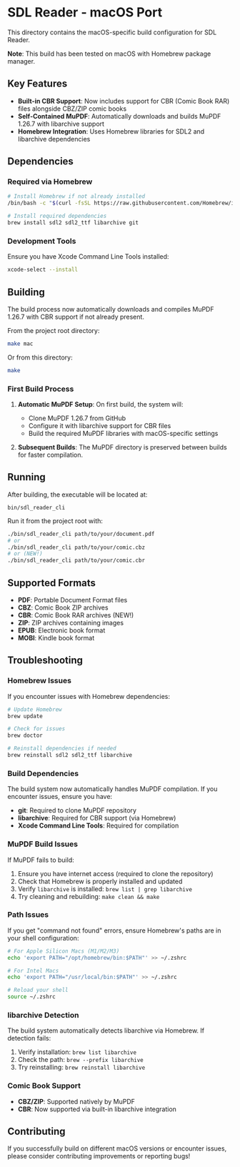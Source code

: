 # SDL Reader - macOS Port

This directory contains the macOS-specific build configuration for SDL Reader.

**Note**: This build has been tested on macOS with Homebrew package manager.

## Key Features

- **Built-in CBR Support**: Now includes support for CBR (Comic Book RAR) files alongside CBZ/ZIP comic books
- **Self-Contained MuPDF**: Automatically downloads and builds MuPDF 1.26.7 with libarchive support
- **Homebrew Integration**: Uses Homebrew libraries for SDL2 and libarchive dependencies

## Dependencies

### Required via Homebrew
```bash
# Install Homebrew if not already installed
/bin/bash -c "$(curl -fsSL https://raw.githubusercontent.com/Homebrew/install/HEAD/install.sh)"

# Install required dependencies
brew install sdl2 sdl2_ttf libarchive git
```

### Development Tools
Ensure you have Xcode Command Line Tools installed:
```bash
xcode-select --install
```

## Building

The build process now automatically downloads and compiles MuPDF 1.26.7 with CBR support if not already present.

From the project root directory:
```bash
make mac
```

Or from this directory:
```bash
make
```

### First Build Process

1. **Automatic MuPDF Setup**: On first build, the system will:
   - Clone MuPDF 1.26.7 from GitHub
   - Configure it with libarchive support for CBR files
   - Build the required MuPDF libraries with macOS-specific settings

2. **Subsequent Builds**: The MuPDF directory is preserved between builds for faster compilation.

## Running

After building, the executable will be located at:
```
bin/sdl_reader_cli
```

Run it from the project root with:
```bash
./bin/sdl_reader_cli path/to/your/document.pdf
# or
./bin/sdl_reader_cli path/to/your/comic.cbz  
# or (NEW!)
./bin/sdl_reader_cli path/to/your/comic.cbr
```

## Supported Formats

- **PDF**: Portable Document Format files
- **CBZ**: Comic Book ZIP archives  
- **CBR**: Comic Book RAR archives (NEW!)
- **ZIP**: ZIP archives containing images
- **EPUB**: Electronic book format
- **MOBI**: Kindle book format

## Troubleshooting

### Homebrew Issues
If you encounter issues with Homebrew dependencies:
```bash
# Update Homebrew
brew update

# Check for issues
brew doctor

# Reinstall dependencies if needed
brew reinstall sdl2 sdl2_ttf libarchive
```

### Build Dependencies
The build system now automatically handles MuPDF compilation. If you encounter issues, ensure you have:

- **git**: Required to clone MuPDF repository
- **libarchive**: Required for CBR support (via Homebrew)
- **Xcode Command Line Tools**: Required for compilation

### MuPDF Build Issues
If MuPDF fails to build:
1. Ensure you have internet access (required to clone the repository)
2. Check that Homebrew is properly installed and updated
3. Verify `libarchive` is installed: `brew list | grep libarchive`
4. Try cleaning and rebuilding: `make clean && make`

### Path Issues
If you get "command not found" errors, ensure Homebrew's paths are in your shell configuration:
```bash
# For Apple Silicon Macs (M1/M2/M3)
echo 'export PATH="/opt/homebrew/bin:$PATH"' >> ~/.zshrc

# For Intel Macs  
echo 'export PATH="/usr/local/bin:$PATH"' >> ~/.zshrc

# Reload your shell
source ~/.zshrc
```

### libarchive Detection
The build system automatically detects libarchive via Homebrew. If detection fails:
1. Verify installation: `brew list libarchive`
2. Check the path: `brew --prefix libarchive`
3. Try reinstalling: `brew reinstall libarchive`

### Comic Book Support
- **CBZ/ZIP**: Supported natively by MuPDF
- **CBR**: Now supported via built-in libarchive integration

## Contributing
If you successfully build on different macOS versions or encounter issues, please consider contributing improvements or reporting bugs!